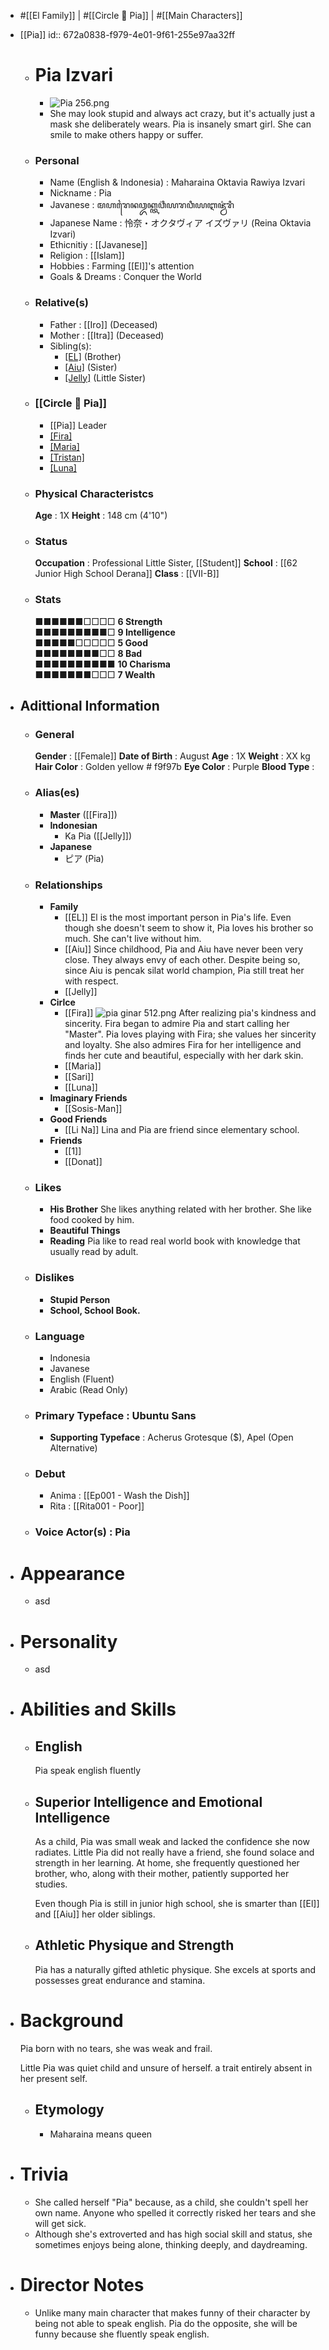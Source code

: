- #[[El Family]] | #[[Circle 🌻 Pia]] | #[[Main Characters]]
- [[Pia]]
  id:: 672a0838-f979-4e01-9f61-255e97aa32ff
	- # Pia Izvari
		- ![Pia 256.png](../assets/Pia_256_1730859362764_0.png)
		- She may look stupid and always act crazy, but it's actually just a mask she deliberately wears. Pia is insanely smart girl. She can smile to make others happy or suffer.
	- ### Personal
		- Name (English & Indonesia)    : Maharaina Oktavia Rawiya Izvari
		- Nickname                      : Pia
		- Javanese                      : ꦩꦲꦫꦻꦤꦎꦏ꧀ꦠꦮ꦳ꦶꦪꦫꦮꦶꦪꦆꦗ꦳꧀ꦮ꦳ꦫꦶ
		- Japanese Name                 : 怜奈・オクタヴィア イズヴァリ (Reina Oktavia Izvari)
		- Ethicnitiy                    : [[Javanese]]
		- Religion                      : [[Islam]]
		- Hobbies                       : Farming [[El]]'s attention
		- Goals & Dreams                : Conquer the World
	- ### Relative(s)
		- Father                        : [[Iro]] (Deceased)
		- Mother                        : [[Itra]] (Deceased)
		- Sibling(s):
			- [[EL]](El.md) (Brother)
			- [[Aiu]](Aiu.md) (Sister)
			- [[Jelly]](Jelly.md) (Little Sister)
	- ### [[Circle 🌻 Pia]]
		- [[Pia]] Leader
		- [[Fira]](Fira.md)
		- [[Maria]](Maria.md)
		- [[Tristan]](Tristan.md)
		- [[Luna]](Luna.md)
	- ### Physical Characteristcs
	  **Age**                              : 1X
	  **Height**                           : 148 cm (4'10")
	- ### Status
	  **Occupation**                       : Professional Little Sister, [[Student]]
	  **School**                           : [[62 Junior High School Derana]]
	  **Class**                            : [[VII-B]]
	- ### Stats
	  ■■■■■■□□□□ **6  Strength**  
	  ■■■■■■■■■□ **9  Intelligence**  
	  ■■■■■□□□□□ **5  Good**  
	  ■■■■■■■■□□ **8  Bad**  
	  ■■■■■■■■■■ **10 Charisma**  
	  ■■■■■■■□□□ **7  Wealth**
- ## Adittional Information
	- ### General
	  **Gender**                           : [[Female]]
	  **Date of Birth**                    : August
	  **Age**                              : 1X
	  **Weight**                           : XX kg
	  **Hair Color**                       : Golden yellow # f9f97b
	  **Eye Color**                        : Purple
	  **Blood Type**                       :
	- ### Alias(es)
		- **Master** ([[Fira]])
		- **Indonesian**
			- Ka Pia ([[Jelly]])
		- **Japanese**
			- ピア (Pia)
	- ### Relationships
		- **Family**
			- [[EL]]
			  El is the most important person in Pia's life. Even though she doesn't seem to show it, Pia loves his brother so much. She can't live without him.
			- [[Aiu]]
			  Since childhood, Pia and Aiu have never been very close. They always envy of each other. Despite being so, since Aiu is pencak silat world champion, Pia still treat her with respect.
			- [[Jelly]]
		- **Cirlce**
			- [[Fira]]
			  ![pia ginar 512.png](../assets/pia_ginar_512_1730992231092_0.png) 
			  After realizing pia's kindness and sincerity. Fira began to admire Pia and start calling her "Master". Pia loves playing with Fira; she values her sincerity and loyalty. She also admires Fira for her intelligence and finds her cute and beautiful, especially with her dark skin.
			- [[Maria]]
			- [[Sari]]
			- [[Luna]]
		- **Imaginary Friends**
			- [[Sosis-Man]]
		- **Good Friends**
			- [[Li Na]]
			  Lina and Pia are friend since elementary school.
		- **Friends**
			- [[1]]
			- [[Donat]]
	- ### Likes
		- **His Brother**
		  She likes anything related with her brother. She like food cooked by him.
		- **Beautiful Things**
		- **Reading**
		  Pia like to read real world book with knowledge that usually read by adult.
	- ### Dislikes
		- **Stupid Person**
		- **School, School Book.**
	- ### Language
		- Indonesia
		- Javanese
		- English (Fluent)
		- Arabic (Read Only)
	- ### Primary Typeface      : Ubuntu Sans
		- **Supporting Typeface**    : Acherus Grotesque ($), Apel (Open Alternative)
	- ### Debut
		- Anima                  : [[Ep001 - Wash the Dish]]
		- Rita                   : [[Rita001 - Poor]]
	- ### Voice Actor(s)        : Pia
- # Appearance
	- asd
- # Personality
	- asd
- # Abilities and Skills
	- ## English
	  Pia speak english fluently
	- ## Superior Intelligence and Emotional Intelligence
	  As a child, Pia was small weak and lacked the confidence she now radiates. Little Pia did not really have a friend, she found solace and strength in her learning. At home, she frequently questioned her brother, who, along with their mother, patiently supported her studies.
	  
	  Even though Pia is still in junior high school, she is smarter than [[El]] and [[Aiu]] her older siblings.
	- ## Athletic Physique and Strength
	  Pia has a naturally gifted athletic physique. She excels at sports and possesses great endurance and stamina.
- # Background
  Pia born with no tears, she was weak and frail.
  
  Little Pia was quiet child and unsure of herself. a trait entirely absent in her present self.
	- ## Etymology
		- Maharaina means queen
- # Trivia
	- She called herself "Pia" because, as a child, she couldn't spell her own name. Anyone who spelled it correctly risked her tears and she will get sick.
	- Although she's extroverted and has high social skill and status, she sometimes enjoys being alone, thinking deeply, and daydreaming.
- # Director Notes
	- Unlike many main character that makes funny of their character by being not able to speak english. Pia do the opposite, she will be funny because she fluently speak english.